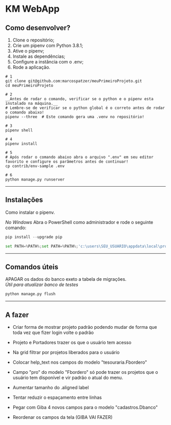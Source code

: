 # KM WebApp

## Como desenvolver?

1. Clone o repositório;
2. Crie um pipenv com Python 3.8.1;
3. Ative o pipenv;
4. Instale as dependências;
5. Configure a instância com o .env;
6. Rode a aplicação.

```console
# 1
git clone git@github.com:marcospatzer/meuPrimeiroProjeto.git
cd meuPrimeiroProjeto

# 2
__Antes de rodar o comando, verificar se o python e o pipenv esta instalado na máquina.__
# Lembre-se de verificar se o python global é o correto antes de rodar o comando abaixo!
pipenv --three  # Este comando gera uma .venv no repositório!

# 3
pipenv shell

# 4
pipenv install

# 5
# Após rodar o comando abaixo abra o arquivo ".env" em seu editor favorito e configure os parâmetros antes de continuar!
cp contrib/env-sample .env

# 6
python manage.py runserver
```

---
## Instalações
Como instalar o pipenv.

*No Windows*
Abra o PowerShell como administrador e rode o seguinte comando:
```python
pip install --upgrade pip

set PATH=%PATH%;set PATH=%PATH%;'c:\users\SEU_USUARIO\appdata\local\programs\python\python38-32\Scripts'
```

---
## Comandos úteis

APAGAR os dados do banco exeto a tabela de migrações.  
_Útil para atualizar banco de testes_

```python  
python manage.py flush
```

---
## A fazer
- Criar forma de mostrar projeto padrão podendo mudar de forma que toda vez que fizer login volte o padrão
- Projeto e Portadores trazer os que o usuário tem acesso
- Na grid filtrar por projetos liberados para o usuário
- Colocar help_text nos campos do modelo "tesouraria.Fbordero"
- Campo "pro" do modelo "Fbordero" só pode trazer os projetos que o usuário tem disponível e vir padrão o atual do menu.
- Aumentar tamanho do .aligned label
- Tentar reduzir o espaçamento entre linhas

- Pegar com Giba 4 novos campos para o modelo "cadastros.Dbanco"
- Reordenar os campos da tela (GIBA VAI FAZER)